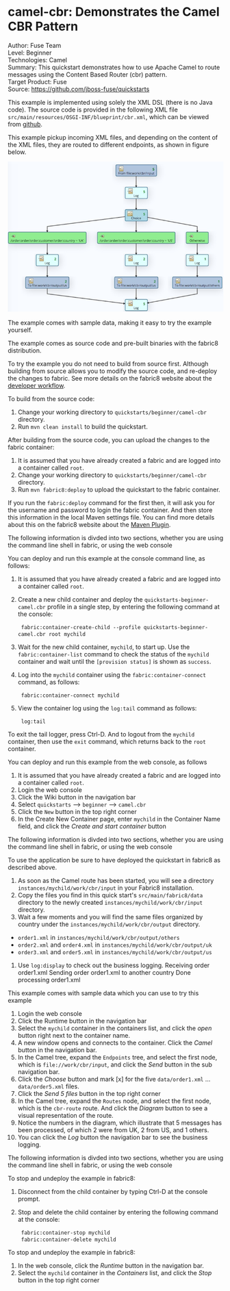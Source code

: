 camel-cbr: Demonstrates the Camel CBR Pattern
======================================================
Author: Fuse Team  
Level: Beginner  
Technologies: Camel  
Summary: This quickstart demonstrates how to use Apache Camel to route messages using the Content Based Router (cbr) pattern.  
Target Product: Fuse  
Source: <https://github.com/jboss-fuse/quickstarts>  

This example is implemented using solely the XML DSL (there is no Java code). The source code is provided in the following XML file `src/main/resources/OSGI-INF/blueprint/cbr.xml`, which can be viewed from [github](https://github.com/fabric8io/fabric8/blob/master/quickstarts/beginner/camel-cbr/src/main/resources/OSGI-INF/blueprint/cbr.xml).

This example pickup incoming XML files, and depending on the content of the XML files, they are routed to different endpoints, as shown in figure below.

![Camel CBR diagram](https://raw.githubusercontent.com/fabric8io/fabric8/master/docs/images/camel-cbr-diagram.jpg)

The example comes with sample data, making it easy to try the example yourself.


The example comes as source code and pre-built binaries with the fabric8 distribution. 

To try the example you do not need to build from source first. Although building from source allows you to modify the source code, and re-deploy the changes to fabric. See more details on the fabric8 website about the [developer workflow](http://fabric8.io/gitbook/developer.html).

To build from the source code:

1. Change your working directory to `quickstarts/beginner/camel-cbr` directory.
1. Run `mvn clean install` to build the quickstart.

After building from the source code, you can upload the changes to the fabric container:

1. It is assumed that you have already created a fabric and are logged into a container called `root`.
1. Change your working directory to `quickstarts/beginner/camel-cbr` directory.
1. Run `mvn fabric8:deploy` to upload the quickstart to the fabric container.

If you run the `fabric:deploy` command for the first then, it will ask you for the username and password to login the fabric container.
And then store this information in the local Maven settings file. You can find more details about this on the fabric8 website about the [Maven Plugin](http://fabric8.io/gitbook/mavenPlugin.html).


The following information is divded into two sections, whether you are using the command line shell in fabric, or using the web console


You can deploy and run this example at the console command line, as follows:

1. It is assumed that you have already created a fabric and are logged into a container called `root`.
1. Create a new child container and deploy the `quickstarts-beginner-camel.cbr` profile in a single step, by entering the
 following command at the console:

        fabric:container-create-child --profile quickstarts-beginner-camel.cbr root mychild

1. Wait for the new child container, `mychild`, to start up. Use the `fabric:container-list` command to check the status of the `mychild` container and wait until the `[provision status]` is shown as `success`.
1. Log into the `mychild` container using the `fabric:container-connect` command, as follows:

        fabric:container-connect mychild

1. View the container log using the `log:tail` command as follows:

        log:tail

To exit the tail logger, press Ctrl-D. And to logout from the `mychild` container, then use the `exit` command, which returns back to the `root` container.


You can deploy and run this example from the web console, as follows

1. It is assumed that you have already created a fabric and are logged into a container called `root`.
1. Login the web console
1. Click the Wiki button in the navigation bar
1. Select `quickstarts` --> `beginner` --> `camel.cbr`
1. Click the `New` button in the top right corner
1. In the Create New Container page, enter `mychild` in the Container Name field, and click the *Create and start container* button



The following information is divded into two sections, whether you are using the command line shell in fabric, or using the web console


To use the application be sure to have deployed the quickstart in fabric8 as described above. 

1. As soon as the Camel route has been started, you will see a directory `instances/mychild/work/cbr/input` in your Fabric8 installation.
1. Copy the files you find in this quick start's `src/main/fabric8/data` directory to the newly created `instances/mychild/work/cbr/input`
directory.
1. Wait a few moments and you will find the same files organized by country under the `instances/mychild/work/cbr/output` directory.
  * `order1.xml` in `instances/mychild/work/cbr/output/others`
  * `order2.xml` and `order4.xml` in `instances/mychild/work/cbr/output/uk`
  * `order3.xml` and `order5.xml` in `instances/mychild/work/cbr/output/us`
1. Use `log:display` to check out the business logging.
        Receiving order order1.xml
        Sending order order1.xml to another country
        Done processing order1.xml


This example comes with sample data which you can use to try this example

1. Login the web console
1. Click the Runtime button in the navigation bar
1. Select the `mychild` container in the containers list, and click the *open* button right next to the container name.
1. A new window opens and connects to the container. Click the *Camel* button in the navigation bar.
1. In the Camel tree, expand the `Endpoints` tree, and select the first node, which is `file://work/cbr/input`, and click the *Send* button in the sub navigation bar.
1. Click the *Choose* button and mark [x] for the five `data/order1.xml` ... `data/order5.xml` files.
1. Click the *Send 5 files* button in the top right corner
1. In the Camel tree, expand the `Routes` node, and select the first node, which is the `cbr-route` route. And click the *Diagram* button to see a visual representation of the route.
1. Notice the numbers in the diagram, which illustrate that 5 messages has been processed, of which 2 were from UK, 2 from US, and 1 others. 
1. You can click the *Log* button the navigation bar to see the business logging.



The following information is divded into two sections, whether you are using the command line shell in fabric, or using the web console


To stop and undeploy the example in fabric8:

1. Disconnect from the child container by typing Ctrl-D at the console prompt.
1. Stop and delete the child container by entering the following command at the console:

        fabric:container-stop mychild
        fabric:container-delete mychild


To stop and undeploy the example in fabric8:

1. In the web console, click the *Runtime* button in the navigation bar.
1. Select the `mychild` container in the *Containers* list, and click the *Stop* button in the top right corner

